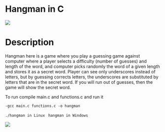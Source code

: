 # Hangman in C


![](https://user-images.githubusercontent.com/62448134/181916296-0bda8d9b-6e35-43ca-96b3-9a15464e84c5.png)


# Description

Hangman here is a game where you play a guessing game against computer where a player selects a difficulty (number of guesses) and length of the word, and computer picks randomly the word of a given length and stores it as a secret word. Player can see only underscores instead of letters, but by guessing corrects letters, the underscores are substituted by letters that are in the secret word. If you will run out of guesses, then the game will show the secret word.

To run compile main.c and functions.c and run it
```
-gcc main.c functions.c -o hangman
```
`./hangman in Linux `
`hangman in Windows `


![](https://user-images.githubusercontent.com/62448134/181915891-69790b41-baaa-4481-92bd-c1a532316c7a.png)
